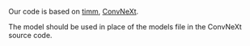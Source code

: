 Our code is based on [timm](https://github.com/rwightman/pytorch-image-models), [ConvNeXt](https://github.com/facebookresearch/ConvNeXt).

The model should be used in place of the models file in the ConvNeXt source code.
